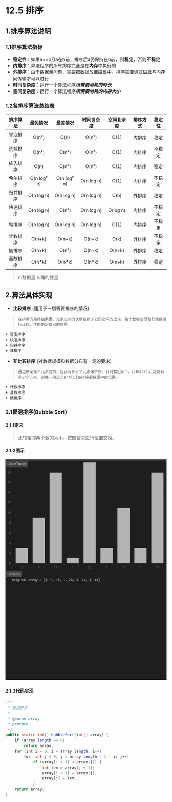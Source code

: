 # 12.5 排序
## 1.排序算法说明
### 1.1排序算法指标
+ **稳定性**：如果a==b且a在b前，排序后a仍保持在b前，则**稳定**，否则**不稳定**
+ **内排序**：算法程序的所有排序完全是在**内存**中执行的
+ **外排序**：由于数据量问题，需要把数据放置磁盘中，排序需要通过磁盘与内存间传输才可以进行
+ **时间复杂度**：运行一个算法程序***所需要消耗的时长***
+ **空间复杂度**：运行一个算法程序***所需要消耗的内存大小***

### 1.2各排序算法总结表

|排序算法|最优情况|最差情况|时间复杂度|空间复杂度|排序方式|稳定性|
|:--:|:--:|:--:|:--:|:--:|:--:|:--:|
|冒泡排序|O(n²)|O(n)|O(n²)|O(1)|内排序|稳定|
|选择排序|O(n²)|O(n²)|O(n²)|O(1)|内排序|不稳定|
|插入排序|O(n)|O(n²)|O(n²)|O(1)|内排序|稳定|
|希尔排序|O(n log² n)|O(n log² n)|O(n log n)|O(1)|内排序|不稳定|
|归并排序|O(n log n)|O(n log n)|O(n log n)|O(n)|外排序|稳定|
|快速排序|O(n log n)|O(n²)|O(n log n)|O(log n)|内排序|不稳定|
|堆排序|O(n log n)|O(n log n)|O(n log n)|O(1)|内排序|不稳定|
|计数排序|O(n+k)|O(n+k)|O(n+k)|O(k)|外排序|不稳定|
|桶排序|O(n+k)|O(n²)|O(n+k)|O(n+k)|外排序|稳定|
|基数排序|O(n*k)|O(n*k)|O(n*k)|O(n+k)|外排序|稳定|

> n:数据量
> k:桶的数量

## 2.算法具体实现
+ **比较排序** (适用于一切需要排序的情况)
> `在排序的最终结果里，元素之间的次序依赖于它们之间的比较。每个数都必须和其他数进行比较，才能确定自己的位置。`

    + 冒泡排序
    + 快速排序
    + 归并排序
    + 堆排序
    
+ **非比较排序** (对数据规模和数据分布有一定的要求)
> `通过确定每个元素之前，应该有多少个元素来排序。针对数组arr，计算arr[i]之前有多少个元素，则唯一确定了arr[i]在排序后数组中的位置。`

    + 计数排序
    + 基数排序
    + 桶排序
 

### 2.1冒泡排序(Bubble Sort)
#### 2.1.1定义
> 比较相邻两个数的大小，按照要求进行位置交换。

#### 2.1.2图示
![冒泡排序](media/bubble_sort-1.gif)
#### 2.1.3代码实现
```java 
/**
 * 冒泡排序
 *
 * @param array
 * @return
 */
public static int[] bubbleSort(int[] array) {
    if (array.length == 0)
        return array;
    for (int i = 0; i < array.length; i++)
        for (int j = 0; j < array.length - 1 - i; j++)
            if (array[j + 1] < array[j]) {
                int tem = array[j + 1];
                array[j + 1] = array[j];
                array[j] = tem;
            }
    return array;
}
```
